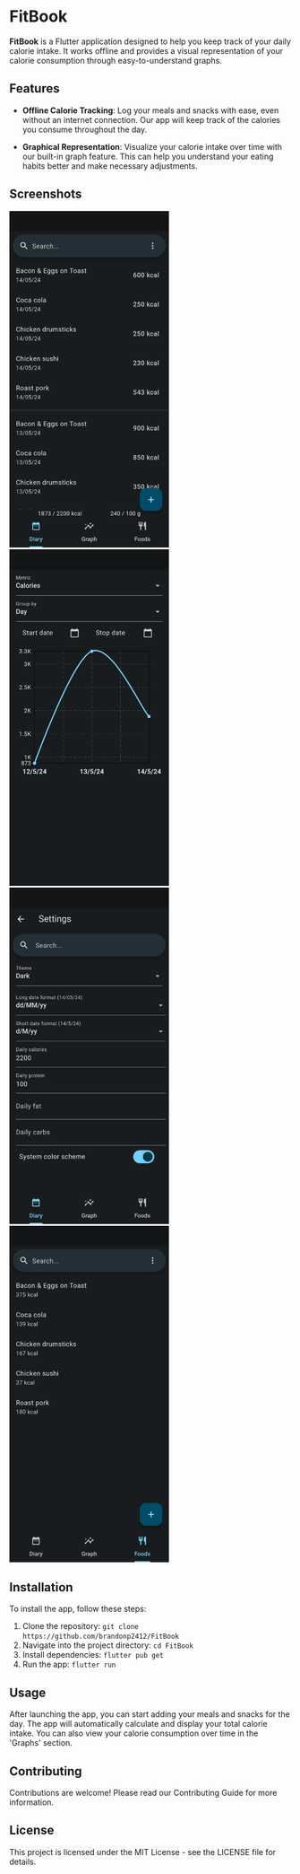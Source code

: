 # FitBook

**FitBook** is a Flutter application designed to help you keep track of your daily calorie intake. It works offline and provides a visual representation of your calorie consumption through easy-to-understand graphs.

## Features

- **Offline Calorie Tracking**: Log your meals and snacks with ease, even without an internet connection. Our app will keep track of the calories you consume throughout the day.

- **Graphical Representation**: Visualize your calorie intake over time with our built-in graph feature. This can help you understand your eating habits better and make necessary adjustments.

## Screenshots

<p float="left">
    <img src="fastlane/metadata/android/en-US/images/phoneScreenshots/1_en-US.png" height="600">
    <img src="fastlane/metadata/android/en-US/images/phoneScreenshots/2_en-US.png" height="600">
    <img src="fastlane/metadata/android/en-US/images/phoneScreenshots/3_en-US.png" height="600">
    <img src="fastlane/metadata/android/en-US/images/phoneScreenshots/4_en-US.png" height="600">
</p>

## Installation

To install the app, follow these steps:

1. Clone the repository: `git clone https://github.com/brandonp2412/FitBook`
2. Navigate into the project directory: `cd FitBook`
3. Install dependencies: `flutter pub get`
4. Run the app: `flutter run`

## Usage

After launching the app, you can start adding your meals and snacks for the day. The app will automatically calculate and display your total calorie intake. You can also view your calorie consumption over time in the 'Graphs' section.

## Contributing

Contributions are welcome! Please read our Contributing Guide for more information.

## License

This project is licensed under the MIT License - see the LICENSE file for details.